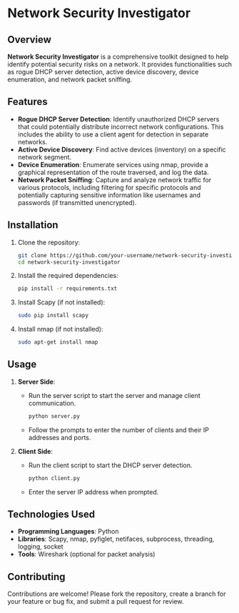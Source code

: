 # Network Security Investigator

## Overview

**Network Security Investigator** is a comprehensive toolkit designed to help identify potential security risks on a network. It provides functionalities such as rogue DHCP server detection, active device discovery, device enumeration, and network packet sniffing.

## Features

- **Rogue DHCP Server Detection**: Identify unauthorized DHCP servers that could potentially distribute incorrect network configurations. This includes the ability to use a client agent for detection in separate networks.
- **Active Device Discovery**: Find active devices (inventory) on a specific network segment.
- **Device Enumeration**: Enumerate services using nmap, provide a graphical representation of the route traversed, and log the data.
- **Network Packet Sniffing**: Capture and analyze network traffic for various protocols, including filtering for specific protocols and potentially capturing sensitive information like usernames and passwords (if transmitted unencrypted).

## Installation

1. Clone the repository:

    ```sh
    git clone https://github.com/your-username/network-security-investigator.git
    cd network-security-investigator
    ```

2. Install the required dependencies:

    ```sh
    pip install -r requirements.txt
    ```

3. Install Scapy (if not installed):

    ```sh
    sudo pip install scapy
    ```

4. Install nmap (if not installed):

    ```sh
    sudo apt-get install nmap
    ```

## Usage

1. **Server Side**:
    - Run the server script to start the server and manage client communication.

        ```sh
        python server.py
        ```

    - Follow the prompts to enter the number of clients and their IP addresses and ports.

2. **Client Side**:
    - Run the client script to start the DHCP server detection.

        ```sh
        python client.py
        ```

    - Enter the server IP address when prompted.

## Technologies Used

- **Programming Languages**: Python
- **Libraries**: Scapy, nmap, pyfiglet, netifaces, subprocess, threading, logging, socket
- **Tools**: Wireshark (optional for packet analysis)

## Contributing

Contributions are welcome! Please fork the repository, create a branch for your feature or bug fix, and submit a pull request for review.



